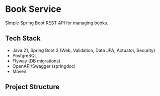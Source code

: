 # Book Service

Simple Spring Boot REST API for managing books.

## Tech Stack
- Java 21, Spring Boot 3 (Web, Validation, Data JPA, Actuator, Security)
- PostgreSQL
- Flyway (DB migrations)
- OpenAPI/Swagger (springdoc)
- Maven

## Project Structure
